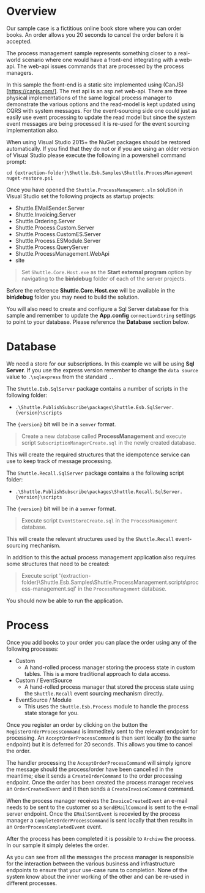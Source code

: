 # Overview

Our sample case is a fictitious online book store where you can order books.  An order allows you 20 seconds to cancel the order before it is accepted.

The process management sample represents something closer to a real-world scenario where one would have a front-end integrating with a web-api.  The web-api issues commands that are processed by the process managers.

In this sample the front-end is a static site implemented using (CanJS)[https://canjs.com/].  The rest api is an asp.net web-api.  There are three physical implementations of the same logical process manager to demonstrate the various options and the read-model is kept updated using CQRS with system messages.  For the event-sourcing side one could just as easily use event processing to update the read model but since the system event messages are being processed it is re-used for the event sourcing implementation also.

When using Visual Studio 2015+ the NuGet packages should be restored automatically.  If you find that they do not or if you are using an older version of Visual Studio please execute the following in a powershell command prompt:

~~~
cd {extraction-folder}\Shuttle.Esb.Samples\Shuttle.ProcessManagement
nuget-restore.ps1
~~~

Once you have opened the `Shuttle.ProcessManagement.sln` solution in Visual Studio set the following projects as startup projects:

- Shuttle.EMailSender.Server
- Shuttle.Invoicing.Server
- Shuttle.Ordering.Server
- Shuttle.Process.Custom.Server
- Shuttle.Process.CustomES.Server
- Shuttle.Process.ESModule.Server
- Shuttle.Process.QueryServer
- Shuttle.ProcessManagement.WebApi
- site

> Set `Shuttle.Core.Host.exe` as the **Start external program** option by navigating to the **bin\debug** folder of each of the server projects.

<div class='alert alert-info'>Before the reference <strong>Shuttle.Core.Host.exe</strong> will be available in the <strong>bin\debug</strong> folder you may need to build the solution.</div>

You will also need to create and configure a Sql Server database for this sample and remember to update the **App.config** `connectionString` settings to point to your database.  Please reference the **Database** section below.

# Database

We need a store for our subscriptions.  In this example we will be using **Sql Server**.  If you use the express version remember to change the `data source` value to `.\sqlexpress` from the standard `.`.

The `Shuttle.Esb.SqlServer` package contains a number of scripts in the following folder:

- `.\Shuttle.PublishSubscribe\packages\Shuttle.Esb.SqlServer.{version}\scripts`

The `{version}` bit will be in a `semver` format.

> Create a new database called **ProcessManagement** and execute script `SubscriptionManagerCreate.sql` in the newly created database.

This will create the required structures that the idempotence service can use to keep track of message processing.

The `Shuttle.Recall.SqlServer` package contains a the following script folder:

- `.\Shuttle.PublishSubscribe\packages\Shuttle.Recall.SqlServer.{version}\scripts`

The `{version}` bit will be in a `semver` format.

> Execute script `EventStoreCreate.sql` in the `ProcessManagement` database.

This will create the relevant structures used by the `Shuttle.Recall` event-sourcing mechanism.

In addition to this the actual process management application also requires some structures that need to be created:

> Execute script '{extraction-folder}\Shuttle.Esb.Samples\Shuttle.ProcessManagement\.scripts\process-management.sql' in the `ProcessManagement` database.

You should now be able to run the application.

# Process

Once you add books to your order you can place the order using any of the following processes:

- Custom
	* A hand-rolled process manager storing the process state in custom tables.  This is a more traditional approach to data access.
- Custom / EventSource
	* A hand-rolled process manager that stored the process state using the `Shuttle.Recall` event sourcing mechanism directly.
- EventSource / Module
	* This uses the `Shuttle.Esb.Process` module to handle the process state storage for you.
	
Once you register an order by clicking on the button the `RegisterOrderProcessCommand` is immeditely sent to the relevant endpoint for processing.  An `AcceptOrderProcessCommand` is then sent locally (to the same endpoint) but it is deferred for 20 seconds.  This allows you time to cancel the order.

The handler processing the `AcceptOrderProcessCommand` will simply ignore the message should the process/order have been cancelled in the meantime; else it sends a `CreateOrderCommand` to the order processing endpoint.  Once the order has been created the process manager receives an `OrderCreatedEvent` and it then sends a `CreateInvoiceCommand` command.

When the process manager receives the `InvoiceCreatedEvent` an e-mail needs to be sent to the customer so a `SendEMailCommand` is sent to the e-mail server endpoint.  Once the `EMailSentEvent` is recevied by the process manager a `CompleteOrderProcessCommand` is sent locally that then results in an `OrderProcessCompletedEvent` event.

After the process has been completed it is possible to `Archive` the process.  In our sample it simply deletes the order.

As you can see from all the messages the process manager is responsible for the interaction between the various business and infrastructure endpoints to ensure that your use-case runs to completion.  None of the system know about the inner working of the other and can be re-used in different processes.


